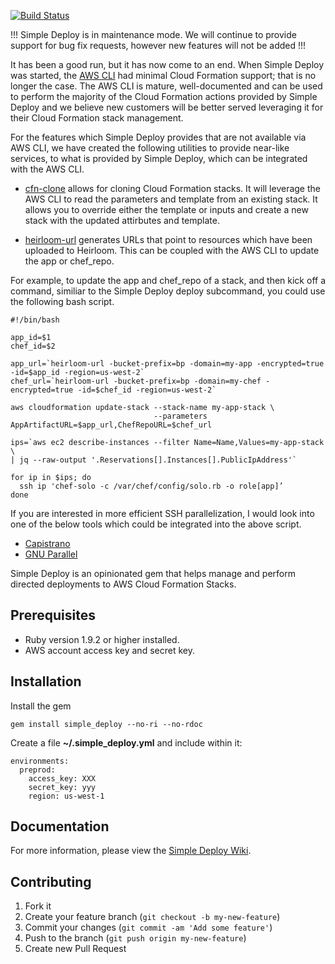 [![Build Status](https://secure.travis-ci.org/intuit/simple_deploy.png)](http://travis-ci.org/intuit/simple_deploy)

!!! Simple Deploy is in maintenance mode. We will continue to provide support for bug
fix requests, however new features will not be added !!!
 
It has been a good run, but it has now come to an end. When Simple Deploy was started,
the [AWS CLI](http://aws.amazon.com/cli/) had minimal Cloud Formation support; that
is no longer the case.  The AWS CLI is mature, well-documented and can be used
to perform the majority of the Cloud Formation actions provided by Simple Deploy
and we believe new customers will be better served leveraging it for their Cloud
Formation stack management.
 
For the features which Simple Deploy provides that are not available via AWS CLI,
we have created the following utilities to provide near-like services, to what is
provided by Simple Deploy, which can be integrated with the AWS CLI.
 
* [cfn-clone](https://github.com/intuit/cfn-clone) allows for cloning Cloud Formation
stacks. It will leverage the AWS CLI to read the parameters and template from an existing
stack. It allows you to override either the template or inputs and create a new stack
with the updated attirbutes and template.
 
* [heirloom-url](https://github.com/intuit/heirloom-url) generates URLs that point to resources
which have been uploaded to Heirloom. This can be coupled with the AWS CLI to update
the app or chef_repo.

For example, to update the app and chef_repo of a stack, and then kick off a command,
similiar to the Simple Deploy deploy subcommand, you could use the following bash script.

```
#!/bin/bash

app_id=$1
chef_id=$2
 
app_url=`heirloom-url -bucket-prefix=bp -domain=my-app -encrypted=true -id=$app_id -region=us-west-2`
chef_url=`heirloom-url -bucket-prefix=bp -domain=my-chef -encrypted=true -id=$chef_id -region=us-west-2`

aws cloudformation update-stack --stack-name my-app-stack \
                                --parameters AppArtifactURL=$app_url,ChefRepoURL=$chef_url
 
ips=`aws ec2 describe-instances --filter Name=Name,Values=my-app-stack \
| jq --raw-output '.Reservations[].Instances[].PublicIpAddress'`
 
for ip in $ips; do
  ssh ip 'chef-solo -c /var/chef/config/solo.rb -o role[app]’
done
```

If you are interested in more efficient SSH parallelization, I would look into one
of the below tools which could be integrated into the above script.

* [Capistrano](http://capistranorb.com/)
* [GNU Parallel](http://www.gnu.org/software/parallel/)

Simple Deploy is an opinionated gem that helps manage and perform directed deployments to AWS Cloud Formation Stacks.

Prerequisites
-------------

* Ruby version 1.9.2 or higher installed.
* AWS account access key and secret key.

Installation
------------

Install the gem

```
gem install simple_deploy --no-ri --no-rdoc
```

Create a file **~/.simple_deploy.yml** and include within it:

```
environments:
  preprod:
    access_key: XXX
    secret_key: yyy
    region: us-west-1
```

Documentation
-------------

For more information, please view the [Simple Deploy Wiki](https://github.com/intuit/simple_deploy/wiki).

Contributing
-------------

1. Fork it
2. Create your feature branch (`git checkout -b my-new-feature`)
3. Commit your changes (`git commit -am 'Add some feature'`)
4. Push to the branch (`git push origin my-new-feature`)
5. Create new Pull Request
